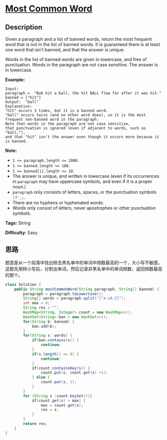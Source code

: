 # [Most Common Word][title]

## Description

Given a paragraph and a list of banned words, return the most frequent word
that is not in the list of banned words.  It is guaranteed there is at least
one word that isn't banned, and that the answer is unique.

Words in the list of banned words are given in lowercase, and free of
punctuation.  Words in the paragraph are not case sensitive.  The answer is in
lowercase.



**Example:**


```
Input:
paragraph =  "Bob hit a ball, the hit BALL flew far after it was hit."
banned = ["hit"]
Output:  "ball"
Explanation:
"hit" occurs 3 times, but it is a banned word.
"ball" occurs twice (and no other word does), so it is the most frequent non-banned word in the paragraph.
Note that words in the paragraph are not case sensitive,
that punctuation is ignored (even if adjacent to words, such as "ball,"),
and that "hit" isn't the answer even though it occurs more because it is banned.
```



**Note:**

* `1 <= paragraph.length <= 1000`.
* `1 <= banned.length <= 100`.
* `1 <= banned[i].length <= 10`.
* The answer is unique, and written in lowercase (even if its occurrences in `paragraph` may have uppercase symbols, and even if it is a proper noun.)
* `paragraph` only consists of letters, spaces, or the punctuation symbols `!?',;.`
* There are no hyphens or hyphenated words.
* Words only consist of letters, never apostrophes or other punctuation symbols.


**Tags:** String

**Difficulty:** Easy

## 思路

题意是从一个段落中找出除去黑名单中的单词中频数最高的一个，大小写不敏感。这题先用转小写后，分割出单词，然后记录非黑名单中的单词频数，返回频数最高的那个。

``` java
class Solution {
    public String mostCommonWord(String paragraph, String[] banned) {
        paragraph = paragraph.toLowerCase();
        String[] words = paragraph.split("[^a-zA-Z]");
        int max = 0;
        String res = "";
        HashMap<String, Integer> count = new HashMap<>();
        HashSet<String> ban = new HashSet<>();
        for(String b: banned) {
            ban.add(b);
        }
        for(String s: words) {
            if(ban.contains(s)) {
                continue;
            }
            if(s.length() == 0) {
                continue;
            }
            if(count.containsKey(s)) {
                count.put(s, count.get(s) +1);
            } else {
                count.put(s, 1);
            }
        }
        for (String s :count.keySet()){
            if(count.get(s) > max) {
                max = count.get(s);
                res = s;
            }
		}
        return res;
    }
}
```

[title]: https://leetcode.com/problems/most-common-word
